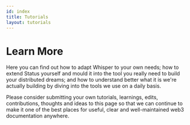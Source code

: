```yaml
---
id: index
title: Tutorials
layout: tutorials
---
```


# Learn More

Here you can find out how to adapt Whisper to your own needs; how to extend Status yourself and mould it into the tool you really need to build your distributed dreams; and how to understand better what it is we're actually building by diving into the tools we use on a daily basis.

Please consider submitting your own tutorials, learnings, edits, contributions, thoughts and ideas to this page so that we can continue to make it one of the best places for useful, clear and well-maintained web3 documentation anywhere.